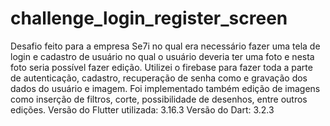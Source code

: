 # challenge_login_register_screen
Desafio feito para a empresa Se7i no qual era necessário fazer uma tela de login e cadastro de usuário no qual o usuário deveria ter uma foto e nesta foto seria possível fazer edição. Utilizei o firebase para fazer  toda a parte de autenticação, cadastro, recuperação de senha como e gravação dos dados do usuário e imagem.
Foi implementado também edição de imagens como inserção de filtros, corte, possibilidade de desenhos, entre outros edições.
Versão do Flutter utilizada: 3.16.3
Versão do Dart: 3.2.3
